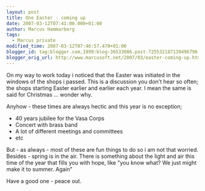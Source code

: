 ```yaml
---
layout: post
title: One Easter - coming up
date: 2007-03-12T07:41:00.000+01:00
author: Marcus Hammarberg
tags:
  - Marcus private
modified_time: 2007-03-12T07:46:57.470+01:00
blogger_id: tag:blogger.com,1999:blog-36533086.post-725532187139496796
blogger_orig_url: http://www.marcusoft.net/2007/03/easter-coming-up.html
---
```


On my way to work today i noticed that the Easter was initiated in
the windows of the shops i passed. This is a discussion you don't hear
so often; the shops starting Easter earlier and earlier each year. I
mean the same is said for Christmas ... wonder why.

Anyhow - these times are always hectic and this year is no exception;

-   40 years jubilee for the Vasa Corps
-   Concert with brass band
-   A lot of different meetings and committees
-   etc

But - as always - most of these are fun things to do so i am not that
worried. Besides - spring is in the air. There is something about the
light and air this time of the year that fills you with hope, like "you
know what? We just might make it to summer. Again"

Have a good one - peace out.
